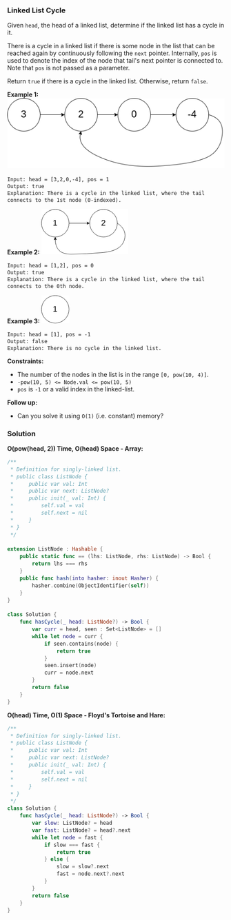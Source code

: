 
### Linked List Cycle

Given `head`, the head of a linked list, determine if the linked list has a cycle in it.

There is a cycle in a linked list if there is some node in the list that can be reached again by continuously following the `next` pointer. Internally, `pos` is used to denote the index of the node that tail's next pointer is connected to. Note that `pos` is not passed as a parameter.

Return `true` if there is a cycle in the linked list. Otherwise, return `false`.

__Example 1:__
![example1](images/question_141-0.png)
```
Input: head = [3,2,0,-4], pos = 1
Output: true
Explanation: There is a cycle in the linked list, where the tail connects to the 1st node (0-indexed).
```
__Example 2:__
![example2](images/question_141-1.png)
```
Input: head = [1,2], pos = 0
Output: true
Explanation: There is a cycle in the linked list, where the tail connects to the 0th node.
```
__Example 3:__
![example3](images/question_141-2.png)
```
Input: head = [1], pos = -1
Output: false
Explanation: There is no cycle in the linked list.
```

__Constraints:__
* The number of the nodes in the list is in the range `[0, pow(10, 4)]`.
* `-pow(10, 5) <= Node.val <= pow(10, 5)`
* `pos` is `-1` or a valid index in the linked-list.
 
__Follow up:__
* Can you solve it using `O(1)` (i.e. constant) memory?

### Solution
__O(pow(head, 2)) Time, O(head) Space - Array:__
```Swift
/**
 * Definition for singly-linked list.
 * public class ListNode {
 *     public var val: Int
 *     public var next: ListNode?
 *     public init(_ val: Int) {
 *         self.val = val
 *         self.next = nil
 *     }
 * }
 */

extension ListNode : Hashable {
    public static func == (lhs: ListNode, rhs: ListNode) -> Bool {
        return lhs === rhs
    }
    public func hash(into hasher: inout Hasher) {
        hasher.combine(ObjectIdentifier(self))
    }
}

class Solution {
    func hasCycle(_ head: ListNode?) -> Bool {
        var curr = head, seen : Set<ListNode> = []
        while let node = curr {
            if seen.contains(node) {
                return true
            }
            seen.insert(node)
            curr = node.next
        }
        return false
    }
}
```
__O(head) Time, O(1) Space - Floyd's Tortoise and Hare:__
```Swift
/**
 * Definition for singly-linked list.
 * public class ListNode {
 *     public var val: Int
 *     public var next: ListNode?
 *     public init(_ val: Int) {
 *         self.val = val
 *         self.next = nil
 *     }
 * }
 */
class Solution {
    func hasCycle(_ head: ListNode?) -> Bool {
        var slow: ListNode? = head
        var fast: ListNode? = head?.next
        while let node = fast {
            if slow === fast {
                return true
            } else {
                slow = slow?.next
                fast = node.next?.next
            }
        }
        return false
    }
}
```
